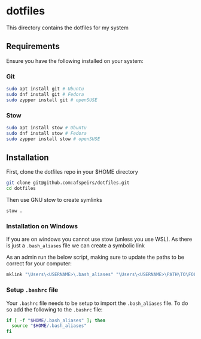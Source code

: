 # dotfiles

This directory contains the dotfiles for my system

## Requirements

Ensure you have the following installed on your system:

### Git

```bash
sudo apt install git # Ubuntu
sudo dnf install git # Fedora
sudo zypper install git # openSUSE
```

### Stow

```bash
sudo apt install stow # Ubuntu
sudo dnf install stow # Fedora
sudo zypper install stow # openSUSE
```

## Installation

First, clone the dotfiles repo in your $HOME directory

```bash
git clone git@github.com:afspeirs/dotfiles.git
cd dotfiles
```

Then use GNU stow to create symlinks

```bash
stow .
```

### Installation on Windows

If you are on windows you cannot use stow (unless you use WSL). As there is just a `.bash_aliases` file we can create a symbolic link

As an admin run the below script, making sure to update the paths to be correct for your computer:

```bash
mklink "\Users\<USERNAME>\.bash_aliases" "\Users\<USERNAME>\PATH\TO\FOLDER\dotfiles\.bash_aliases"
```

### Setup `.bashrc` file

Your `.bashrc` file needs to be setup to import the `.bash_aliases` file. To do so add the following to the `.bashrc` file:

```bash
if [ -f "$HOME/.bash_aliases" ]; then
  source "$HOME/.bash_aliases"
fi
```
